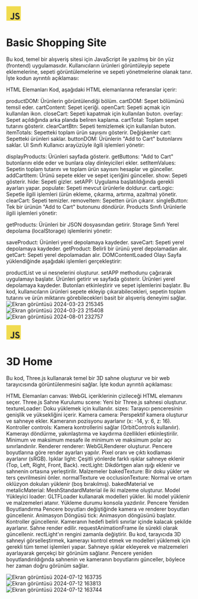   <a href="https://developer.mozilla.org/en-US/docs/Web/JavaScript" target="_blank" rel="noreferrer"> 
        <img src="https://raw.githubusercontent.com/devicons/devicon/master/icons/javascript/javascript-original.svg" alt="javascript" width="40" height="40"/> 
    </a> <h1>Basic Shopping Site</h1>
Bu kod, temel bir alışveriş sitesi için JavaScript ile yazılmış bir ön yüz (frontend) uygulamasıdır. Kullanıcıların ürünleri görüntüleyip sepete eklemelerine, sepeti görüntülemelerine ve sepeti yönetmelerine olanak tanır. İşte kodun ayrıntılı açıklaması:

HTML Elemanları
Kod, aşağıdaki HTML elemanlarına referanslar içerir:

productDOM: Ürünlerin görüntülendiği bölüm.
cartDOM: Sepet bölümünü temsil eder.
cartContent: Sepet içeriği.
openCart: Sepeti açmak için kullanılan ikon.
closeCart: Sepeti kapatmak için kullanılan buton.
overlay: Sepet açıldığında arka planda beliren kaplama.
cartTotal: Toplam sepet tutarını gösterir.
clearCartBtn: Sepeti temizlemek için kullanılan buton.
itemTotals: Sepetteki toplam ürün sayısını gösterir.
Değişkenler
cart: Sepetteki ürünleri saklar.
buttonDOM: Ürünlerin "Add to Cart" butonlarını saklar.
UI Sınıfı
Kullanıcı arayüzüyle ilgili işlemleri yönetir:

displayProducts: Ürünleri sayfada gösterir.
getButtons: "Add to Cart" butonlarını elde eder ve bunlara olay dinleyicileri ekler.
setItemValues: Sepetin toplam tutarını ve toplam ürün sayısını hesaplar ve günceller.
addCartItem: Ürünü sepete ekler ve sepet içeriğini günceller.
show: Sepeti gösterir.
hide: Sepeti gizler.
setAPP: Uygulama başlatıldığında gerekli ayarları yapar.
populate: Sepeti mevcut ürünlerle doldurur.
cartLogic: Sepetle ilgili işlemleri (ürün ekleme, çıkarma, artırma, azaltma) yönetir.
clearCart: Sepeti temizler.
removeItem: Sepetten ürün çıkarır.
singleButton: Tek bir ürünün "Add to Cart" butonunu döndürür.
Products Sınıfı
Ürünlerle ilgili işlemleri yönetir:

getProducts: Ürünleri bir JSON dosyasından getirir.
Storage Sınıfı
Yerel depolama (localStorage) işlemlerini yönetir:

saveProduct: Ürünleri yerel depolamaya kaydeder.
saveCart: Sepeti yerel depolamaya kaydeder.
getProduct: Belirli bir ürünü yerel depolamadan alır.
getCart: Sepeti yerel depolamadan alır.
DOMContentLoaded Olayı
Sayfa yüklendiğinde aşağıdaki işlemleri gerçekleştirir:

productList ve ui nesnelerini oluşturur.
setAPP methodunu çağırarak uygulamayı başlatır.
Ürünleri getirir ve sayfada gösterir.
Ürünleri yerel depolamaya kaydeder.
Butonları etkinleştirir ve sepet işlemlerini başlatır.
Bu kod, kullanıcıların ürünleri sepete ekleyip çıkarabilecekleri, sepetin toplam tutarını ve ürün miktarını görebilecekleri basit bir alışveriş deneyimi sağlar.
![Ekran görüntüsü 2024-03-23 215345](https://github.com/arazumut/basic-shopping-site/assets/150933483/c8761751-4967-4b10-af5d-46710a86c466)
![Ekran görüntüsü 2024-03-23 215408](https://github.com/arazumut/basic-shopping-site/assets/150933483/c2b406db-e5b1-47c0-a8d5-49156cac6f0e)
![Ekran görüntüsü 2024-08-01 232757](https://github.com/user-attachments/assets/0a4025d1-a28d-4ea6-9874-39934d6fea30)


  <a href="https://developer.mozilla.org/en-US/docs/Web/JavaScript" target="_blank" rel="noreferrer"> 
        <img src="https://raw.githubusercontent.com/devicons/devicon/master/icons/javascript/javascript-original.svg" alt="javascript" width="40" height="40"/> 
    </a> 
<h1>3D Home</h1>

Bu kod, Three.js kullanarak temel bir 3D sahne oluşturur ve bir web tarayıcısında görüntülenmesini sağlar. İşte kodun ayrıntılı açıklaması:

HTML Elemanları
canvas: WebGL içeriklerinin çizileceği <canvas> HTML elemanını seçer.
Three.js Sahne Kurulumu
scene: Yeni bir Three.js sahnesi oluşturur.
textureLoader: Doku yüklemek için kullanılır.
sizes: Tarayıcı penceresinin genişlik ve yüksekliğini içerir.
Kamera
camera: Perspektif kamera oluşturur ve sahneye ekler.
Kameranın pozisyonu ayarlanır (x: -14, y: 6, z: 16).
Kontroller
controls: Kamera kontrollerini sağlar (OrbitControls kullanılır).
Kamerayı döndürme, yakınlaştırma ve kaydırma özellikleri etkinleştirilir.
Minimum ve maksimum mesafe ile minimum ve maksimum polar açı sınırlandırılır.
Renderer
renderer: WebGLRenderer oluşturur.
Pencere boyutlarına göre render ayarları yapılır.
Pixel oranı ve çıktı kodlaması ayarlanır (sRGB).
Işıklar
light: Çeşitli yönlerde farklı ışıklar sahneye eklenir (Top, Left, Right, Front, Back).
rectLight: Dikdörtgen alan ışığı eklenir ve sahnenin ortasına yerleştirilir.
Malzemeler
bakedTexture: Bir doku yükler ve ters çevrilmesini önler.
normalTexture ve occlusionTexture: Normal ve ortam oklüzyon dokuları yüklenir (boş bırakılmış).
bakedMaterial ve metalicMaterial: MeshStandardMaterial ile iki malzeme oluşturur.
Model Yükleyici
loader: GLTFLoader kullanarak modelleri yükler.
İki model yüklenir ve malzemeleri atanır.
Yükleme durumu konsola yazdırılır.
Pencere Yeniden Boyutlandırma
Pencere boyutları değiştiğinde kamera ve renderer boyutları güncellenir.
Animasyon Döngüsü
tick: Animasyon döngüsünü başlatır.
Kontroller güncellenir.
Kameranın hedefi belirli sınırlar içinde kalacak şekilde ayarlanır.
Sahne render edilir.
requestAnimationFrame ile sürekli olarak güncellenir.
rectLight'ın rengini zamanla değiştirir.
Bu kod, tarayıcıda 3D sahneyi görselleştirmek, kamerayı kontrol etmek ve modelleri yüklemek için gerekli tüm temel işlemleri yapar. Sahneye ışıklar ekleyerek ve malzemeleri ayarlayarak gerçekçi bir görünüm sağlanır. Pencere yeniden boyutlandırıldığında sahnenin ve kameranın boyutlarını günceller, böylece her zaman doğru görünüm sağlar.


![Ekran görüntüsü 2024-07-12 163735](https://github.com/user-attachments/assets/2e1d2aa5-8999-4d3a-804f-90e42aebaeeb)
![Ekran görüntüsü 2024-07-12 163813](https://github.com/user-attachments/assets/ffa6c4d4-03a2-4416-a5d7-f188d5cf76d1)
![Ekran görüntüsü 2024-07-12 163744](https://github.com/user-attachments/assets/03d191fc-ad5b-426b-a86b-9cce2a17c0f2)

